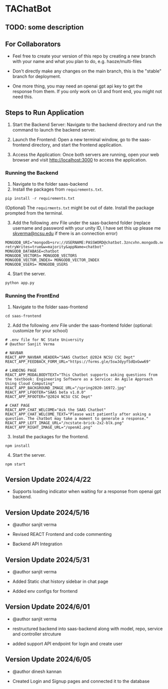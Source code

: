 # TAChatBot

## TODO: some description

## For Collaborators

*   Feel free to create your version of this repo by creating a new branch with your name and what you plan to do, e.g. haoze/multi-files

*   Don't directly make any changes on the main branch, this is the "stable" branch for deployment.

*   One more thing, you may need an openai gpt api key to get the response from them. If you only work on UI and front end, you might not need this.

## Steps to Run Application

1.  Start the Backend Server: Navigate to the backend directory and run the command to launch the backend server.

2.  Launch the Frontend: Open a new terminal window, go to the saas-frontend directory, and start the frontend application.

3.  Access the Application: Once both servers are running, open your web browser and visit <http://localhost:3000> to access the application.

### Running the Backend
1.  Navigate to the folder saas-backend
2.  Install the packages from `requirements.txt`.

```python
pip install -r requirements.txt
```
(Optional) The `requirments.txt` might be out of date. Install the package prompted from the terminal.

3. Add the following .env File under the saas-backend folder (replace username and password with your unity ID, I have set this up please me skverma@ncsu.edu if there is an connection error)
```
MONGODB_URI="mongodb+srv://USERNAME:PASSWORD@chatbot.3zncvhn.mongodb.net/?retryWrites=true&w=majority&appName=chatbot"
MONGODB_DATABASE=chatbot
MONGODB_VECTORS= MONGODB_VECTORS
MONGODB_VECTOR_INDEX= MONGODB_VECTOR_INDEX
MONGODB_USERS= MONGODB_USERS

```

4.  Start the server.

```python
python app.py
```

### Running the FrontEnd

1.  Navigate to the folder saas-frontend
   
```
cd saas-frontend
```
2. Add the following .env File under the saas-frontend folder (optional: customize for your school)
```
# .env file for NC State University
# @author Sanjit Verma

# NAVBAR
REACT_APP_NAVBAR_HEADER="SAAS Chatbot @2024 NCSU CSC Dept"
REACT_APP_FEEDBACK_FORM_URL="https://forms.gle/5swJdyyfSdQxGww69"

# LANDING PAGE
REACT_APP_MODALBODYTEXT="This Chatbot supports asking questions from the textbook: Engineering Software as a Service: An Agile Approach Using Cloud Computing"
REACT_APP_BACKGROUND_IMAGE_URL="/spring2020-16972.jpg"
REACT_APP_LFOOTER="SAAS beta v1.0.0"
REACT_APP_RFOOTER="@2024 NCSU CSC Dept"

# CHAT PAGE
REACT_APP_CHAT_WELCOME="Ask the SAAS Chatbot"
REACT_APP_CHAT_WELCOME_TEXT="Please wait patiently after asking a question. The chatbot may take a moment to generate a response."
REACT_APP_LEFT_IMAGE_URL="/ncstate-brick-2x2-blk.png"
REACT_APP_RIGHT_IMAGE_URL="/openAI.png"

```
3.  Install the packages for the frontend.

```node
npm install
```

4.  Start the server.

```node
npm start
```

## Version Update 2024/4/22

*   Supports loading indicator when waiting for a response from openai gpt backend.

## Version Update 2024/5/16

*   @author sanjit verma

*   Revised REACT Frontend and code commenting

*   Backend API Integration

## Version Update 2024/5/31

*   @author sanjit verma

*   Added Static chat history sidebar in chat page 

*   Added env configs for frontend

## Version Update 2024/6/01

*   @author sanjit verma

*   restructured backend into saas-backend along with model, repo, service and controller strcuture

*   added support API endpoint for login and create user

## Version Update 2024/6/05

*  @author dinesh kannan

*  Created Login and Signup pages and connected it to the database
